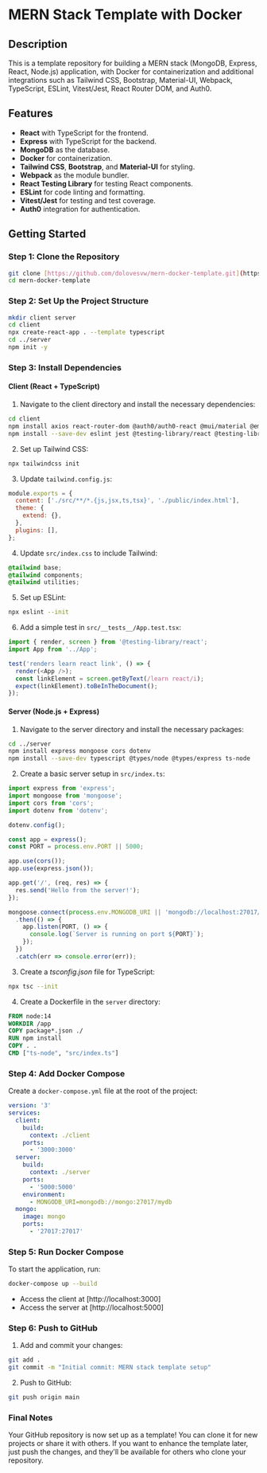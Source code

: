 # MERN Stack Template with Docker

## Description

This is a template repository for building a MERN stack (MongoDB, Express, React, Node.js) application, with Docker for containerization and additional integrations such as Tailwind CSS, Bootstrap, Material-UI, Webpack, TypeScript, ESLint, Vitest/Jest, React Router DOM, and Auth0.

## Features

- **React** with TypeScript for the frontend.
- **Express** with TypeScript for the backend.
- **MongoDB** as the database.
- **Docker** for containerization.
- **Tailwind CSS**, **Bootstrap**, and **Material-UI** for styling.
- **Webpack** as the module bundler.
- **React Testing Library** for testing React components.
- **ESLint** for code linting and formatting.
- **Vitest/Jest** for testing and test coverage.
- **Auth0** integration for authentication.

## Getting Started

### Step 1: Clone the Repository
```bash
git clone [https://github.com/dolovesvw/mern-docker-template.git](https://github.com/dolovesvw/mern-docker-template.git)
cd mern-docker-template
```

### Step 2: Set Up the Project Structure
```bash
mkdir client server
cd client
npx create-react-app . --template typescript
cd ../server
npm init -y
```

### Step 3: Install Dependencies
#### Client (React + TypeScript)

1. Navigate to the client directory and install the necessary dependencies:
```bash
cd client
npm install axios react-router-dom @auth0/auth0-react @mui/material @emotion/react @emotion/styled tailwindcss bootstrap
npm install --save-dev eslint jest @testing-library/react @testing-library/jest-dom
```

2. Set up Tailwind CSS:
```bash
npx tailwindcss init
```

3. Update `tailwind.config.js`:
```javascript
module.exports = {
  content: ['./src/**/*.{js,jsx,ts,tsx}', './public/index.html'],
  theme: {
    extend: {},
  },
  plugins: [],
};
```

4. Update `src/index.css` to include Tailwind:
```css
@tailwind base;
@tailwind components;
@tailwind utilities;
```

5. Set up ESLint:
```bash
npx eslint --init
```

6. Add a simple test in `src/__tests__/App.test.tsx`:
```typescript
import { render, screen } from '@testing-library/react';
import App from '../App';

test('renders learn react link', () => {
  render(<App />);
  const linkElement = screen.getByText(/learn react/i);
  expect(linkElement).toBeInTheDocument();
});
```

#### Server (Node.js + Express)
1. Navigate to the server directory and install the necessary packages:
```bash
cd ../server
npm install express mongoose cors dotenv
npm install --save-dev typescript @types/node @types/express ts-node
```

2. Create a basic server setup in `src/index.ts`:
```typescript
import express from 'express';
import mongoose from 'mongoose';
import cors from 'cors';
import dotenv from 'dotenv';

dotenv.config();

const app = express();
const PORT = process.env.PORT || 5000;

app.use(cors());
app.use(express.json());

app.get('/', (req, res) => {
  res.send('Hello from the server!');
});

mongoose.connect(process.env.MONGODB_URI || 'mongodb://localhost:27017/mydb', { useNewUrlParser: true, useUnifiedTopology: true })
  .then(() => {
    app.listen(PORT, () => {
      console.log(`Server is running on port ${PORT}`);
    });
  })
  .catch(err => console.error(err));
```

3. Create a *tsconfig.json* file for TypeScript:
```bash
npx tsc --init
```

4. Create a Dockerfile in the `server` directory:

```Dockerfile
FROM node:14
WORKDIR /app
COPY package*.json ./
RUN npm install
COPY . .
CMD ["ts-node", "src/index.ts"]
```

### Step 4: Add Docker Compose
Create a `docker-compose.yml` file at the root of the project:

```yaml
version: '3'
services:
  client:
    build:
      context: ./client
    ports:
      - '3000:3000'
  server:
    build:
      context: ./server
    ports:
      - '5000:5000'
    environment:
      - MONGODB_URI=mongodb://mongo:27017/mydb
  mongo:
    image: mongo
    ports:
      - '27017:27017'
```

### Step 5: Run Docker Compose
To start the application, run:
```bash
docker-compose up --build
```
- Access the client at [http://localhost:3000]
- Access the server at [http://localhost:5000]

### Step 6: Push to GitHub
1. Add and commit your changes:
```bash
git add .
git commit -m "Initial commit: MERN stack template setup"
```

2. Push to GitHub:
```bash
git push origin main
```

### Final Notes
Your GitHub repository is now set up as a template! You can clone it for new projects or share it with others. If you want to enhance the template later, just push the changes, and they'll be available for others who clone your repository.
